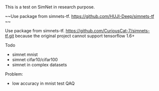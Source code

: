 This is a test on SimNet in research purpose.

~~Use package from simnets-tf. https://github.com/HUJI-Deep/simnets-tf ~~

Use package from simnets-tf. https://github.com/CuriousCat-7/simnets-tf.git because the original project cannot support tensorflow 1.6+

Todo
- simnet mnist
- simnet cifar10/cifar100
- simnet in complex datasets 

Problem:
- low accuracy in mnist test QAQ

